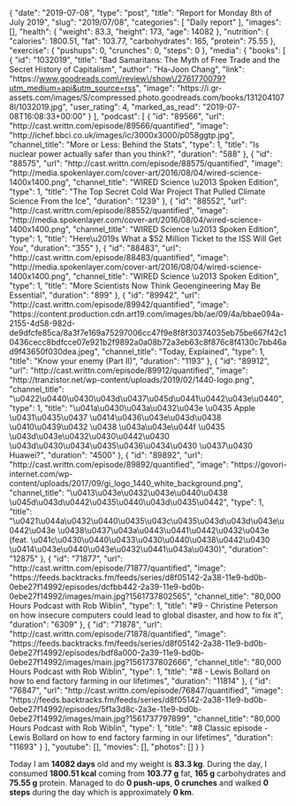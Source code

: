{
    "date": "2019-07-08",
    "type": "post",
    "title": "Report for Monday 8th of July 2019",
    "slug": "2019\/07\/08",
    "categories": [
        "Daily report"
    ],
    "images": [],
    "health": {
        "weight": 83.3,
        "height": 173,
        "age": 14082
    },
    "nutrition": {
        "calories": 1800.51,
        "fat": 103.77,
        "carbohydrates": 165,
        "protein": 75.55
    },
    "exercise": {
        "pushups": 0,
        "crunches": 0,
        "steps": 0
    },
    "media": {
        "books": [
            {
                "id": "1032019",
                "title": "Bad Samaritans: The Myth of Free Trade and the Secret History of Capitalism",
                "author": "Ha-Joon Chang",
                "link": "https:\/\/www.goodreads.com\/review\/show\/2761770079?utm_medium=api&utm_source=rss",
                "image": "https:\/\/i.gr-assets.com\/images\/S\/compressed.photo.goodreads.com\/books\/1312041078l\/1032019.jpg",
                "user_rating": 4,
                "marked_as_read": "2019-07-08T16:08:33+00:00"
            }
        ],
        "podcast": [
            {
                "id": "89566",
                "url": "http:\/\/cast.writtn.com\/episode\/89566\/quantified",
                "image": "http:\/\/ichef.bbci.co.uk\/images\/ic\/3000x3000\/p058ggtp.jpg",
                "channel_title": "More or Less: Behind the Stats",
                "type": 1,
                "title": "Is nuclear power actually safer than you think?",
                "duration": "588"
            },
            {
                "id": "88575",
                "url": "http:\/\/cast.writtn.com\/episode\/88575\/quantified",
                "image": "http:\/\/media.spokenlayer.com\/cover-art\/2016\/08\/04\/wired-science-1400x1400.png",
                "channel_title": "WIRED Science \u2013 Spoken Edition",
                "type": 1,
                "title": "The Top Secret Cold War Project That Pulled Climate Science From the Ice",
                "duration": "1239"
            },
            {
                "id": "88552",
                "url": "http:\/\/cast.writtn.com\/episode\/88552\/quantified",
                "image": "http:\/\/media.spokenlayer.com\/cover-art\/2016\/08\/04\/wired-science-1400x1400.png",
                "channel_title": "WIRED Science \u2013 Spoken Edition",
                "type": 1,
                "title": "Here\u2019s What a $52 Million Ticket to the ISS Will Get You",
                "duration": "355"
            },
            {
                "id": "88483",
                "url": "http:\/\/cast.writtn.com\/episode\/88483\/quantified",
                "image": "http:\/\/media.spokenlayer.com\/cover-art\/2016\/08\/04\/wired-science-1400x1400.png",
                "channel_title": "WIRED Science \u2013 Spoken Edition",
                "type": 1,
                "title": "More Scientists Now Think Geoengineering May Be Essential",
                "duration": "899"
            },
            {
                "id": "89942",
                "url": "http:\/\/cast.writtn.com\/episode\/89942\/quantified",
                "image": "https:\/\/content.production.cdn.art19.com\/images\/bb\/ae\/09\/4a\/bbae094a-2155-4d58-982d-de9dfcfe85ca\/8a3f7e169a75297006cc47f9e8f8f30374035eb75be667f42c10436cecc8bdfcce07e921b2f9892a0a08b72a3eb63c8f876c8f4130c7bb46ad9f43650f030dea.jpeg",
                "channel_title": "Today, Explained",
                "type": 1,
                "title": "Know your enemy (Part II)",
                "duration": "1193"
            },
            {
                "id": "89912",
                "url": "http:\/\/cast.writtn.com\/episode\/89912\/quantified",
                "image": "http:\/\/tranzistor.net\/wp-content\/uploads\/2019\/02\/1440-logo.png",
                "channel_title": "\u0422\u0440\u0430\u043d\u0437\u045d\u0441\u0442\u043e\u0440",
                "type": 1,
                "title": "\u041a\u0430\u043a\u0432\u043e \u0435 Apple \u0431\u0435\u0437 \u0414\u0436\u043e\u043d\u0438 \u0410\u0439\u0432 \u0438 \u043a\u043e\u044f \u0435 \u043d\u043e\u0432\u0430\u0442\u0430 \u043d\u0430\u0434\u0435\u0436\u0434\u0430 \u0437\u0430 Huawei?",
                "duration": "4500"
            },
            {
                "id": "89892",
                "url": "http:\/\/cast.writtn.com\/episode\/89892\/quantified",
                "image": "https:\/\/govori-internet.com\/wp-content\/uploads\/2017\/09\/gi_logo_1440_white_background.png",
                "channel_title": "\u0413\u043e\u0432\u043e\u0440\u0438 \u045d\u043d\u0442\u0435\u0440\u043d\u0435\u0442",
                "type": 1,
                "title": "\u0421\u044a\u0432\u0440\u0435\u043c\u0435\u043d\u043d\u043e\u0442\u043e \u0438\u0437\u043a\u0443\u0441\u0442\u0432\u043e (feat. \u041c\u0430\u0440\u0433\u0430\u0440\u0438\u0442\u0430 \u0414\u043e\u0440\u043e\u0432\u0441\u043a\u0430)",
                "duration": "12875"
            },
            {
                "id": "71877",
                "url": "http:\/\/cast.writtn.com\/episode\/71877\/quantified",
                "image": "https:\/\/feeds.backtracks.fm\/feeds\/series\/d8f05142-2a38-11e9-bd0b-0ebe27f14992\/episodes\/dcfbb442-2a39-11e9-bd0b-0ebe27f14992\/images\/main.jpg?1561737802565",
                "channel_title": "80,000 Hours Podcast with Rob Wiblin",
                "type": 1,
                "title": "#9 - Christine Peterson on how insecure computers could lead to global disaster, and how to fix it",
                "duration": "6309"
            },
            {
                "id": "71878",
                "url": "http:\/\/cast.writtn.com\/episode\/71878\/quantified",
                "image": "https:\/\/feeds.backtracks.fm\/feeds\/series\/d8f05142-2a38-11e9-bd0b-0ebe27f14992\/episodes\/bdf8a000-2a39-11e9-bd0b-0ebe27f14992\/images\/main.jpg?1561737802666",
                "channel_title": "80,000 Hours Podcast with Rob Wiblin",
                "type": 1,
                "title": "#8 - Lewis Bollard on how to end factory farming in our lifetimes",
                "duration": "11814"
            },
            {
                "id": "76847",
                "url": "http:\/\/cast.writtn.com\/episode\/76847\/quantified",
                "image": "https:\/\/feeds.backtracks.fm\/feeds\/series\/d8f05142-2a38-11e9-bd0b-0ebe27f14992\/episodes\/5f1a3d8c-2a3e-11e9-bd0b-0ebe27f14992\/images\/main.jpg?1561737797899",
                "channel_title": "80,000 Hours Podcast with Rob Wiblin",
                "type": 1,
                "title": "#8 Classic episode - Lewis Bollard on how to end factory farming in our lifetimes",
                "duration": "11693"
            }
        ],
        "youtube": [],
        "movies": [],
        "photos": []
    }
}

Today I am <strong>14082 days</strong> old and my weight is <strong>83.3 kg</strong>. During the day, I consumed <strong>1800.51 kcal</strong> coming from <strong>103.77 g</strong> fat, <strong>165 g</strong> carbohydrates and <strong>75.55 g</strong> protein. Managed to do <strong>0 push-ups</strong>, <strong>0 crunches</strong> and walked <strong>0 steps</strong> during the day which is approximately <strong>0 km</strong>.